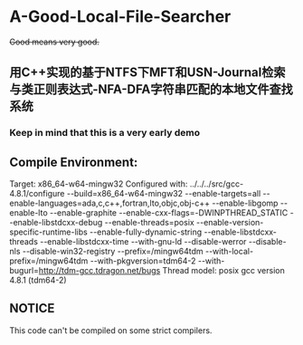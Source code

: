 # A-Good-Local-File-Searcher
~~Good means very good.~~
## 用C++实现的基于NTFS下MFT和USN-Journal检索与类正则表达式-NFA-DFA字符串匹配的本地文件查找系统



### Keep in mind that this is a very early demo


## Compile Environment:
Target: x86_64-w64-mingw32
Configured with: ../../../src/gcc-4.8.1/configure --build=x86_64-w64-mingw32 --enable-targets=all --enable-languages=ada,c,c++,fortran,lto,objc,obj-c++ --enable-libgomp --enable-lto --enable-graphite --enable-cxx-flags=-DWINPTHREAD_STATIC --enable-libstdcxx-debug --enable-threads=posix --enable-version-specific-runtime-libs --enable-fully-dynamic-string --enable-libstdcxx-threads --enable-libstdcxx-time --with-gnu-ld --disable-werror --disable-nls --disable-win32-registry --prefix=/mingw64tdm --with-local-prefix=/mingw64tdm --with-pkgversion=tdm64-2 --with-bugurl=http://tdm-gcc.tdragon.net/bugs
Thread model: posix
gcc version 4.8.1 (tdm64-2)

## NOTICE
This code can't be compiled on some strict compilers.
